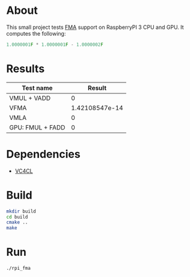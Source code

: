 # About

This small project tests [FMA](https://en.wikipedia.org/wiki/Multiply–accumulate_operation#Fused_multiply–add) support on RaspberryPI 3 CPU and GPU. It computes the following:

```C
1.0000001F * 1.0000001F - 1.0000002F
```

# Results


<table>
    <thead>
        <tr>
            <th>Test name</th>
            <th>Result</th>
        </tr>
    </thead>
    <tbody>
        <tr>
            <td>VMUL + VADD</td>
            <td>0</td>
        </tr>
        <tr>
            <td>VFMA</td>
            <td>1.42108547e-14</td>
        </tr>
        <tr>
            <td>VMLA</td>
            <td>0</td>
        </tr>
        <tr>
            <td>GPU: FMUL + FADD</td>
            <td>0</td>
        </tr>
    </tbody>
</table>

# Dependencies

 * [VC4CL](https://github.com/doe300/VC4CL)

# Build

```bash
mkdir build
cd build
cmake ..
make
```

# Run

```bash
./rpi_fma
```
